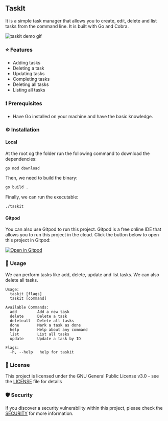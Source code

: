 ## TaskIt

It is a simple task manager that allows you to create, edit, delete and list tasks from the command line. It is built with Go and Cobra.

![taskit demo gif](https://user-images.githubusercontent.com/51878265/223354705-ca2fa9c9-b054-450e-9a0b-60751c3f8ee1.gif)

### ⭐️ Features

- Adding tasks
- Deleting a task
- Updating tasks
- Completing tasks
- Deleting all tasks
- Listing all tasks

### ❗️ Prerequisites

- Have Go installed on your machine and have the basic knowledge.

### ⚙️ Installation

#### Local

At the root og the folder run the following command to download the dependencies:

```bash
go mod download
```

Then, we need to build the binary:

```bash
go build .
```

Finally, we can run the executable:

```bash
./taskit
```

#### Gitpod

You can also use Gitpod to run this project. Gitpod is a free online IDE that allows you to run this project in the cloud. Click the button below to open this project in Gitpod:

[![Open in Gitpod](https://gitpod.io/button/open-in-gitpod.svg)](https://gitpod.io/#https://github.com/Pradumnasaraf/taskit)

### 📝 Usage

We can perform tasks like add, delete, update and list tasks. We can also delete all tasks.

```
Usage:
  taskit [flags]
  taskit [command]

Available Commands:
  add         Add a new task
  delete      Delete a task
  deleteall   Delete all tasks
  done        Mark a task as done
  help        Help about any command
  list        List all tasks
  update      Update a task by ID

Flags:
  -h, --help   help for taskit
```

### 📜 License

This project is licensed under the GNU General Public License v3.0 - see the [LICENSE](LICENSE) file for details

### 🛡 Security

If you discover a security vulnerability within this project, please check the [SECURITY](SECURITY.md) for more information.
